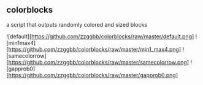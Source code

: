 ## colorblocks

a script that outputs randomly colored and sized blocks

![default][https://github.com/zzggbb/colorblocks/raw/master/default.png]
![min1max4][https://github.com/zzggbb/colorblocks/raw/master/min1_max4.png]
![samecolorrow][https://github.com/zzggbb/colorblocks/raw/master/samecolorrow.png]
![gapprob0][https://github.com/zzggbb/colorblocks/raw/master/gapprob0.png]

